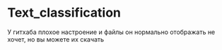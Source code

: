 # Text_classification

У гитхаба плохое настроение и файлы он нормально отображать не хочет, но вы можете их скачать

